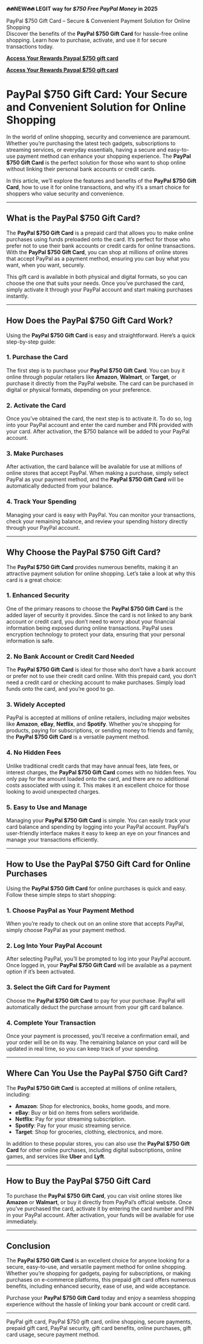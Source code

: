 **🔥🔥NEW🔥🔥 LEGIT way for *$750 Free PayPal Money* in 2025**

PayPal $750 Gift Card – Secure & Convenient Payment Solution for Online Shopping  
Discover the benefits of the **PayPal $750 Gift Card** for hassle-free online shopping. Learn how to purchase, activate, and use it for secure transactions today.

**[Access Your Rewards Paypal $750 gift card](https://amazonfreecode.com/lp/d38ec62)**

**[Access Your Rewards Paypal $750 gift card](https://amazonfreecode.com/lp/d38ec62)**

# PayPal $750 Gift Card: Your Secure and Convenient Solution for Online Shopping

In the world of online shopping, security and convenience are paramount. Whether you’re purchasing the latest tech gadgets, subscriptions to streaming services, or everyday essentials, having a secure and easy-to-use payment method can enhance your shopping experience. The **PayPal $750 Gift Card** is the perfect solution for those who want to shop online without linking their personal bank accounts or credit cards. 

In this article, we’ll explore the features and benefits of the **PayPal $750 Gift Card**, how to use it for online transactions, and why it’s a smart choice for shoppers who value security and convenience.

---

## What is the PayPal $750 Gift Card?

The **PayPal $750 Gift Card** is a prepaid card that allows you to make online purchases using funds preloaded onto the card. It’s perfect for those who prefer not to use their bank accounts or credit cards for online transactions. With the **PayPal $750 Gift Card**, you can shop at millions of online stores that accept PayPal as a payment method, ensuring you can buy what you want, when you want, securely.

This gift card is available in both physical and digital formats, so you can choose the one that suits your needs. Once you’ve purchased the card, simply activate it through your PayPal account and start making purchases instantly.

---

## How Does the PayPal $750 Gift Card Work?

Using the **PayPal $750 Gift Card** is easy and straightforward. Here’s a quick step-by-step guide:

### 1. **Purchase the Card**
The first step is to purchase your **PayPal $750 Gift Card**. You can buy it online through popular retailers like **Amazon**, **Walmart**, or **Target**, or purchase it directly from the PayPal website. The card can be purchased in digital or physical formats, depending on your preference.

### 2. **Activate the Card**
Once you’ve obtained the card, the next step is to activate it. To do so, log into your PayPal account and enter the card number and PIN provided with your card. After activation, the $750 balance will be added to your PayPal account.

### 3. **Make Purchases**
After activation, the card balance will be available for use at millions of online stores that accept PayPal. When making a purchase, simply select PayPal as your payment method, and the **PayPal $750 Gift Card** will be automatically deducted from your balance.

### 4. **Track Your Spending**
Managing your card is easy with PayPal. You can monitor your transactions, check your remaining balance, and review your spending history directly through your PayPal account.

---

## Why Choose the PayPal $750 Gift Card?

The **PayPal $750 Gift Card** provides numerous benefits, making it an attractive payment solution for online shopping. Let’s take a look at why this card is a great choice:

### 1. **Enhanced Security**
One of the primary reasons to choose the **PayPal $750 Gift Card** is the added layer of security it provides. Since the card is not linked to any bank account or credit card, you don’t need to worry about your financial information being exposed during online transactions. PayPal uses encryption technology to protect your data, ensuring that your personal information is safe.

### 2. **No Bank Account or Credit Card Needed**
The **PayPal $750 Gift Card** is ideal for those who don’t have a bank account or prefer not to use their credit card online. With this prepaid card, you don’t need a credit card or checking account to make purchases. Simply load funds onto the card, and you’re good to go.

### 3. **Widely Accepted**
PayPal is accepted at millions of online retailers, including major websites like **Amazon**, **eBay**, **Netflix**, and **Spotify**. Whether you’re shopping for products, paying for subscriptions, or sending money to friends and family, the **PayPal $750 Gift Card** is a versatile payment method.

### 4. **No Hidden Fees**
Unlike traditional credit cards that may have annual fees, late fees, or interest charges, the **PayPal $750 Gift Card** comes with no hidden fees. You only pay for the amount loaded onto the card, and there are no additional costs associated with using it. This makes it an excellent choice for those looking to avoid unexpected charges.

### 5. **Easy to Use and Manage**
Managing your **PayPal $750 Gift Card** is simple. You can easily track your card balance and spending by logging into your PayPal account. PayPal’s user-friendly interface makes it easy to keep an eye on your finances and manage your transactions efficiently.

---

## How to Use the PayPal $750 Gift Card for Online Purchases

Using the **PayPal $750 Gift Card** for online purchases is quick and easy. Follow these simple steps to start shopping:

### 1. **Choose PayPal as Your Payment Method**
When you’re ready to check out on an online store that accepts PayPal, simply choose PayPal as your payment method.

### 2. **Log Into Your PayPal Account**
After selecting PayPal, you’ll be prompted to log into your PayPal account. Once logged in, your **PayPal $750 Gift Card** will be available as a payment option if it’s been activated.

### 3. **Select the Gift Card for Payment**
Choose the **PayPal $750 Gift Card** to pay for your purchase. PayPal will automatically deduct the purchase amount from your gift card balance.

### 4. **Complete Your Transaction**
Once your payment is processed, you’ll receive a confirmation email, and your order will be on its way. The remaining balance on your card will be updated in real time, so you can keep track of your spending.

---

## Where Can You Use the PayPal $750 Gift Card?

The **PayPal $750 Gift Card** is accepted at millions of online retailers, including:

- **Amazon**: Shop for electronics, books, home goods, and more.
- **eBay**: Buy or bid on items from sellers worldwide.
- **Netflix**: Pay for your streaming subscription.
- **Spotify**: Pay for your music streaming service.
- **Target**: Shop for groceries, clothing, electronics, and more.

In addition to these popular stores, you can also use the **PayPal $750 Gift Card** for other online purchases, including digital subscriptions, online games, and services like **Uber** and **Lyft**.

---

## How to Buy the PayPal $750 Gift Card

To purchase the **PayPal $750 Gift Card**, you can visit online stores like **Amazon** or **Walmart**, or buy it directly from PayPal’s official website. Once you’ve purchased the card, activate it by entering the card number and PIN in your PayPal account. After activation, your funds will be available for use immediately.

---

## Conclusion

The **PayPal $750 Gift Card** is an excellent choice for anyone looking for a secure, easy-to-use, and versatile payment method for online shopping. Whether you’re shopping for gadgets, paying for subscriptions, or making purchases on e-commerce platforms, this prepaid gift card offers numerous benefits, including enhanced security, ease of use, and wide acceptance. 

Purchase your **PayPal $750 Gift Card** today and enjoy a seamless shopping experience without the hassle of linking your bank account or credit card.

---

PayPal gift card, PayPal $750 gift card, online shopping, secure payments, prepaid gift card, PayPal security, gift card benefits, online purchases, gift card usage, secure payment method.
